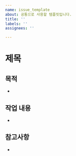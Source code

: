 ```yaml
---
name: issue_template
about: 공통으로 사용할 템플릿입니다.
title: ''
labels: ''
assignees: ''

---
```


# 제목

## 목적
- 
## 작업 내용
- 

## 참고사항
-
